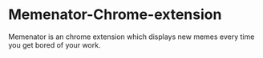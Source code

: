 # Memenator-Chrome-extension
Memenator is an chrome extension which displays new memes every time you get bored of your work.
